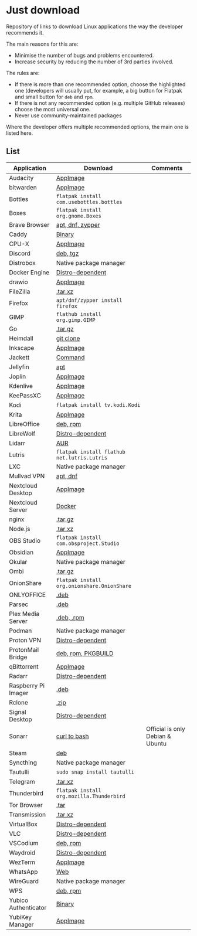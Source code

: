 # Just download

Repository of links to download Linux applications the way the developer
recommends it.

The main reasons for this are:

- Minimise the number of bugs and problems encountered.
- Increase security by reducing the number of 3rd parties involved.

The rules are:
- If there is more than one recommended option, choose the highlighted one
  (developers will usually put, for example, a big button for Flatpak and small
  button for `deb` and `rpm`.
- If there is not any recommended option (e.g. multiple GitHub releases) choose
  the most universal one.
- Never use community-maintained packages

Where the developer offers multiple recommended options, the main one is listed
here.

## List

| Application | Download | Comments |
| ---         | ---      | ---      |
| Audacity | [AppImage](https://www.audacityteam.org/) | |
| bitwarden | [AppImage](https://bitwarden.com/download/#downloads-desktop) | |
| Bottles | `flatpak install com.usebottles.bottles` | |
| Boxes | `flatpak install org.gnome.Boxes` | |
| Brave Browser | [apt, dnf, zypper](https://brave.com/linux/) | |
| Caddy | [Binary](https://caddyserver.com/download) | |
| CPU-X | [AppImage](https://github.com/TheTumultuousUnicornOfDarkness/CPU-X/releases) | |
| Discord | [deb, tgz](https://discord.com/download) | |
| Distrobox | Native package manager | |
| Docker Engine | [Distro-dependent](https://docs.docker.com/engine/install/) | |
| drawio | [AppImage](https://github.com/jgraph/drawio-desktop/releases/) | |
| FileZilla | [.tar.xz](https://filezilla-project.org/download.php?platform=linux64) | |
| Firefox | `apt/dnf/zypper install firefox` | |
| GIMP | `flathub install org.gimp.GIMP` | |
| Go | [.tar.gz](https://go.dev/dl/) | |
| Heimdall | [git clone](https://github.com/linuxserver/Heimdall?tab=readme-ov-file#installing) | |
| Inkscape | [AppImage](https://inkscape.org/release/)
| Jackett | [Command](https://github.com/Jackett/Jackett?tab=readme-ov-file#install-as-service) | |
| Jellyfin | [apt](https://jellyfin.org/downloads/server) | |
| Joplin | [AppImage](https://joplinapp.org/help/install/) | |
| Kdenlive | [AppImage](https://kdenlive.org/en/download/) | |
| KeePassXC | [AppImage](https://keepassxc.org/download/#linux) | |
| Kodi | `flatpak install tv.kodi.Kodi` | |
| Krita | [AppImage](https://krita.org/en/download/) | |
| LibreOffice | [deb, rpm](https://www.libreoffice.org/download/download-libreoffice/) | |
| LibreWolf | [Distro-dependent](https://librewolf.net/installation/) | |
| Lidarr | [AUR](https://lidarr.audio/#downloads-v1-linux-archlinux) | |
| Lutris | `flatpak install flathub net.lutris.Lutris` | |
| LXC | Native package manager | |
| Mullvad VPN | [apt, dnf](https://mullvad.net/en/download/vpn/linux) | | 
| Nextcloud Desktop | [AppImage](https://nextcloud.com/install/) | |
| Nextcloud Server | [Docker](https://github.com/nextcloud/all-in-one?tab=readme-ov-file#how-to-use-this) | |
| nginx | [.tar.gz](https://nginx.org/en/download.html) | |
| Node.js | [.tar.xz](https://nodejs.org/en) | |
| OBS Studio | `flatpak install com.obsproject.Studio` | |
| Obsidian | [AppImage](https://obsidian.md/) | |
| Okular | Native package manager | |
| Ombi | [.tar.gz](https://github.com/Ombi-app/Ombi/releases) | |
| OnionShare | `flatpak install org.onionshare.OnionShare` | |
| ONLYOFFICE | [.deb](https://www.onlyoffice.com/en/download-desktop.aspx?from=desktop) | |
| Parsec | [.deb](https://parsec.app/downloads) | |
| Plex Media Server | [.deb, .rpm](https://www.plex.tv/en-gb/media-server-downloads/?cat=computer&plat=linux) | |
| Podman | Native package manager | |
| Proton VPN | [Distro-dependent](https://protonvpn.com/support/linux-vpn-setup/) | |
| ProtonMail Bridge | [deb, rpm, PKGBUILD](https://proton.me/mail/bridge) | |
| qBittorrent | [AppImage](https://www.fosshub.com/qBittorrent.html) | |
| Radarr | [Distro-dependent](https://radarr.video/#downloads-linux) | |
| Raspberry Pi Imager | [.deb](https://www.raspberrypi.com/software/) | |
| Rclone | [.zip](https://rclone.org/downloads/) | |
| Signal Desktop | [Distro-dependent](https://signal.org/download/#) | | 
| Sonarr | [curl to bash](https://sonarr.tv/#downloads-linux) | Official is only Debian & Ubuntu | 
| Steam | [deb](https://store.steampowered.com/about/) | |
| Syncthing | Native package manager | |
| Tautulli | `sudo snap install tautulli` | |
| Telegram | [.tar.xz](https://desktop.telegram.org/) | |
| Thunderbird | `flatpak install org.mozilla.Thunderbird` | |
| Tor Browser | [.tar](https://www.torproject.org/download/) | |
| Transmission | [.tar.xz](https://transmissionbt.com/download) | |
| VirtualBox | [Distro-dependent](https://www.virtualbox.org/wiki/Linux_Downloads) | |
| VLC | [Distro-dependent](https://www.videolan.org/vlc/#download) | |
| VSCodium | [deb, rpm](https://github.com/VSCodium/vscodium/releases) | |
| Waydroid | [Distro-dependent](https://docs.waydro.id/usage/install-on-desktops) | |
| WezTerm | [AppImage](https://wezfurlong.org/wezterm/install/linux.html) | |
| WhatsApp | [Web](https://web.whatsapp.com/) | |
| WireGuard | Native package manager | |
| WPS | [deb, rpm](https://www.wps.com/) | |
| Yubico Authenticator | [Binary](https://support.yubico.com/hc/en-us/articles/360016649039-Installing-Yubico-Software-on-Linux#01H30DBXGWDFNCT6N90Z5K8WN3) | | 
| YubiKey Manager | [AppImage](https://support.yubico.com/hc/en-us/articles/360016649039-Installing-Yubico-Software-on-Linux#01H30DBXGX5RDD4AM7M815GAA3) | |
